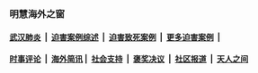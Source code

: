 
### 明慧海外之窗

####  [武汉肺炎](indexes/365.md?t=04120901) &nbsp;|&nbsp;  [迫害案例综述](indexes/328.md?t=04120901) &nbsp;|&nbsp; [迫害致死案例](indexes/277.md?t=04120901)  &nbsp;|&nbsp; [更多迫害案例](indexes/81.md?t=04120901)  &nbsp;|&nbsp; 
####  [时事评论](indexes/19.md?t=04120901) &nbsp;|&nbsp; [海外简讯](indexes/245.md?t=04120901)&nbsp;|&nbsp;  [社会支持](indexes/140.md?t=04120901) &nbsp;|&nbsp; [褒奖决议](indexes/282.md?t=04120901) &nbsp;|&nbsp; [社区报道](indexes/91.md?t=04120901)  &nbsp;|&nbsp; [天人之间](indexes/78.md?t=04120901) 

